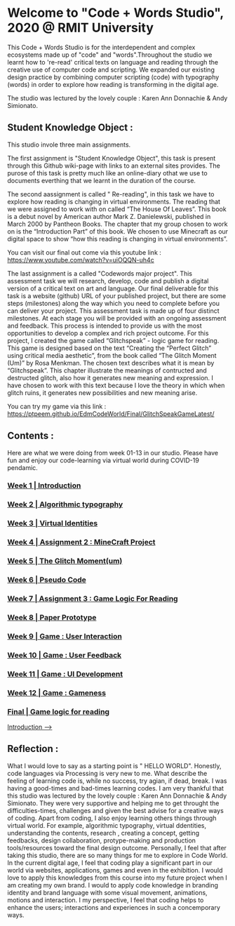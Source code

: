 # Welcome to "Code + Words Studio", 2020 @ RMIT University 

This Code + Words Studio is for the interdependent and complex ecosystems made up of "code" and "words".Throughout the studio we learnt how to 're-read' critical texts on language and reading through the creative use of computer code and scripting. We expanded our existing design practice by combining computer scripting (code) with typography (words) in order to explore how reading is transforming in the digital age.

The studio was lectured by the lovely couple : Karen Ann Donnachie & Andy Simionato.

## Student Knowledge Object :

This studio invole three main assignments. 

The first assignment is "Student Knowledge Object", this task is present through this Github wiki-page with links to an external sites provides. The purose of this task is pretty much like an online-diary othat we use to documents everthing that we learnt in the duration of the course.

The second aassignment is called " Re-reading", in this task we have to explore how reading is changing in virtual environments. The reading that we were assigned to work with on called “The House Of Leaves”. This book is a debut novel by American author Mark Z. Danielewski, published in March 2000 by Pantheon Books. The chapter that my group chosen to work on is the “Introduction Part” of this book. We chosen to use Minecraft as our digital space to show “how this reading is changing in virtual environments”.

You can visit our final out come via this youtube link : https://www.youtube.com/watch?v=uiOQQN-uh4c

The last assignment is a called "Codewords major project". This assessment task we will research, develop, code and publish a digital version of a critical text on art and language. Our final deliverable for this task is a website (github) URL of your published project, but there are some steps (milestones) along the way which you need to complete before you can deliver your project. This assessment task is made up of four distinct milestones. At each stage you will be provided with an ongoing assessment and feedback. This process is intended to provide us with the most opportunities to develop a complex and rich project outcome. For this project, I created the game called “Glitchspeak” - logic game for reading.  This game is designed based on the text “Creating the “Perfect Glitch” using critical media aesthetic”, from the book called “The Glitch Moment (Um)” by Rosa Menkman. The chosen text describes what it is mean by “Glitchspeak”. This chapter illustrate the meanings of contructed and destructed glitch, also how it generates new meaning and expression. I have chosen to work with this text because I love the theory in which when glitch ruins, it generates new possibilities and new meaning arise.

You can try my game via this link : https://ptpeem.github.io/EdmCodeWorld/Final/GlitchSpeakGameLatest/

## Contents :

Here are what we were doing from week 01-13 in our studio. Please have fun and enjoy our code-learning via virtual world during COVID-19 pendamic.

### <a href='https://ptpeem.github.io/EdmCodeWorld/Week_01/'> Week 1 | Introduction</a>
### <a href='https://ptpeem.github.io/EdmCodeWorld/Week_02/'> Week 2 | Algorithmic typography</a>
### <a href='https://ptpeem.github.io/EdmCodeWorld/Week_03/'> Week 3 | Virtual Identities</a>
### <a href='https://ptpeem.github.io/EdmCodeWorld/Week_4/'> Week 4 | Assignment 2 : MineCraft Project </a>
### <a href='https://ptpeem.github.io/EdmCodeWorld/Week_05/'> Week 5 | The Glitch Moment(um)</a>
### <a href='https://ptpeem.github.io/EdmCodeWorld/Week_06/'> Week 6 | Pseudo Code</a>
### <a href='https://ptpeem.github.io/EdmCodeWorld/Week_07/'> Week 7 | Assignment 3 : Game Logic For Reading</a>
### <a href='https://ptpeem.github.io/EdmCodeWorld/Week_08/'> Week 8 | Paper Prototype</a>
### <a href='https://ptpeem.github.io/EdmCodeWorld/Week_09/'> Week 9 | Game : User Interaction </a>
### <a href='https://ptpeem.github.io/EdmCodeWorld/Week_10/'> Week 10 | Game : User Feedback </a>
### <a href='https://ptpeem.github.io/EdmCodeWorld/Week_11/'> Week 11 | Game : UI Development </a>
### <a href='https://ptpeem.github.io/EdmCodeWorld/Week_12/'> Week 12 | Game : Gameness</a>
### <a href='https://ptpeem.github.io/EdmCodeWorld/Final/'> Final | Game logic for reading</a>

<a href='https://ptpeem.github.io/EdmCodeWorld/Week_01/'>Introduction --></a>

## Reflection :

What I would love to say as a starting point is " HELLO WORLD". Honestly, code languages via Processing is very new to me. What describe the feeling of learning code is, while no success, try agian, if dead, break. I was having a good-times and bad-times learning codes. I am very thankful that this studio was lectured by the lovely couple : Karen Ann Donnachie & Andy Simionato. They were very supportive and helping me to get throught the difficulties-times, challenges and given the best advise for a creative ways of coding. Apart from coding, I also enjoy learning others things through virtual world. For example, algorithmic typography, virtual ddentities, understanding the contents, research , creating a concept, getting feedbacks, design collaboration, protype-making and production tools/resources toward the final design outcome. Personally, I feel that after taking this studio, there are so many things for me to explore in Code World. In the current digital age, I feel that coding play a significant part in our world via websites, applications, games and even in the exhibition. I would love to apply this knowledges from this course into my future project when I am creating my own brand. I would to apply code knowledge in branding identity and brand language with some visual movement, animations, motions and interaction. I my perspective, I feel that coding helps to enhance the users; interactions and experiences in such a concemporary ways.
